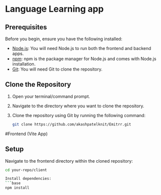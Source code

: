 # Language Learning app

## Prerequisites

Before you begin, ensure you have the following installed:

- [Node.js](https://nodejs.org/en/): You will need Node.js to run both the frontend and backend apps.
- [npm](https://www.npmjs.com/): npm is the package manager for Node.js and comes with Node.js installation.
- [Git](https://git-scm.com/): You will need Git to clone the repository.

## Clone the Repository

1. Open your terminal/command prompt.

2. Navigate to the directory where you want to clone the repository.

3. Clone the repository using Git by running the following command:

   ```bash
   git clone https://github.com/akashpatelknit/Emitrr.git

#Frontend (Vite App)
## Setup
Navigate to the frontend directory within the cloned repository:
   ```bash
   cd your-repo/client

Install dependencies:
   ```base
   npm install

